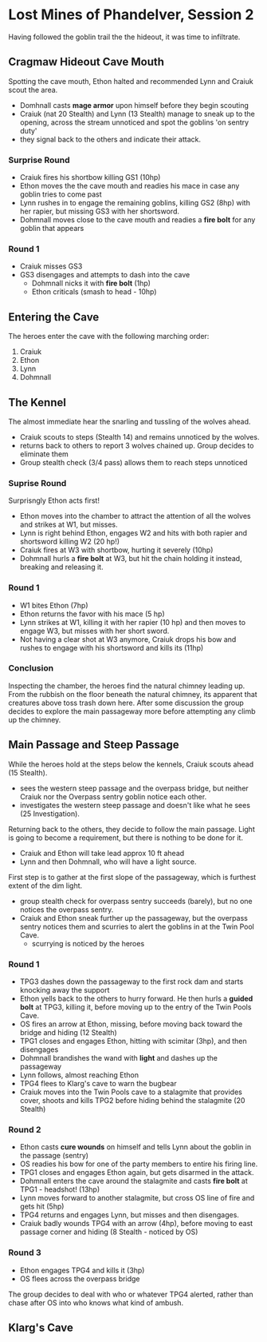 # Lost Mines of Phandelver, Session 2

Having followed the goblin trail the the hideout, it was time to infiltrate.

## Cragmaw Hideout Cave Mouth

Spotting the cave mouth, Ethon halted and recommended Lynn and Craiuk scout the area.

- Domhnall casts **mage armor** upon himself before they begin scouting
- Craiuk (nat 20 Stealth) and Lynn (13 Stealth) manage to sneak up to the opening, across the stream unnoticed and spot the goblins 'on sentry duty'
- they signal back to the others and indicate their attack.

### Surprise Round

- Craiuk fires his shortbow killing GS1 (10hp)
- Ethon moves the the cave mouth and readies his mace in case any goblin tries to come past
- Lynn rushes in to engage the remaining goblins, killing GS2 (8hp) with her rapier, but missing GS3 with her shortsword.
- Dohmnall moves close to the cave mouth and readies a **fire bolt** for any goblin that appears

### Round 1

- Craiuk misses GS3
- GS3 disengages and attempts to dash into the cave
	- Dohmnall nicks it with **fire bolt** (1hp)
	- Ethon criticals (smash to head - 10hp)

## Entering the Cave

The heroes enter the cave with the following marching order:

1. Craiuk
2. Ethon
3. Lynn
4. Dohmnall

## The Kennel

The almost immediate hear the snarling and tussling of the wolves ahead. 

- Craiuk scouts to steps (Stealth 14) and remains unnoticed by the wolves.
- returns back to others to report 3 wolves chained up. Group decides to eliminate them
- Group stealth check (3/4 pass) allows them to reach steps unnoticed

### Suprise Round
Surprisngly Ethon acts first!

- Ethon moves into the chamber to attract the attention of all the wolves and strikes at W1, but misses.
- Lynn is right behind Ethon, engages W2 and hits with both rapier and shortsword killing W2 (20 hp!)
- Craiuk fires at W3 with shortbow, hurting it severely (10hp)
- Dohmnall hurls a **fire bolt** at W3, but hit the chain holding it instead, breaking and releasing it.

### Round 1

- W1 bites Ethon (7hp)
- Ethon returns the favor with his mace (5 hp)
- Lynn strikes at W1, killing it with her rapier (10 hp) and then moves to engage W3, but misses with her short sword.
- Not having a clear shot at W3 anymore, Craiuk drops his bow and rushes to engage with his shortsword and kills its (11hp)

### Conclusion

Inspecting the chamber, the heroes find the natural chimney leading up. From the rubbish on the floor beneath the natural chimney, its apparent that creatures above toss trash down here. After some discussion the group decides to explore the main passageway more before attempting any climb up the chimney.

## Main Passage and Steep Passage

While the heroes hold at the steps below the kennels, Craiuk scouts ahead (15 Stealth).

- sees the western steep passage and the overpass bridge, but neither Craiuk nor the Overpass sentry goblin notice each other.
- investigates the western steep passage and doesn't like what he sees (25 Investigation).

Returning back to the others, they decide to follow the main passage. Light is going to become a requirement, but there is nothing to be done for it.

- Craiuk and Ethon will take lead approx 10 ft ahead
- Lynn and then Dohmnall, who will have a light source.

First step is to gather at the first slope of the passageway, which is furthest extent of the dim light.

- group stealth check for overpass sentry succeeds (barely), but no one notices the overpass sentry.
- Craiuk and Ethon sneak further up the passageway, but the overpass sentry notices them and scurries to alert the goblins in at the Twin Pool Cave.
	- scurrying is noticed by the heroes

### Round 1

- TPG3 dashes down the passageway to the first rock dam and starts knocking away the support
- Ethon yells back to the others to hurry forward. He then hurls a **guided bolt** at TPG3, killing it, before moving up to the entry of the Twin Pools Cave.
- OS fires an arrow at Ethon, missing, before moving back toward the bridge and hiding (12 Stealth)
- TPG1 closes and engages Ethon, hitting with scimitar (3hp), and then disengages
- Dohmnall brandishes the wand with **light** and dashes up the passageway
- Lynn follows, almost reaching Ethon
- TPG4 flees to Klarg's cave to warn the bugbear
- Craiuk moves into the Twin Pools cave to a stalagmite that provides cover, shoots and kills TPG2 before hiding behind the stalagmite (20 Stealth)

### Round 2

- Ethon casts **cure wounds** on himself and tells Lynn about the goblin in the passage (sentry)
- OS readies his bow for one of the party members to entire his firing line.
- TPG1 closes and engages Ethon again, but gets disarmed in the attack.
- Dohmnall enters the cave around the stalagmite and casts **fire bolt** at TPG1 - headshot! (13hp)
- Lynn moves forward to another stalagmite, but cross OS line of fire and gets hit (5hp)
- TPG4 returns and engages Lynn, but misses and then disengages.
- Craiuk badly wounds TPG4 with an arrow (4hp), before moving to east passage corner and hiding (8 Stealth - noticed by OS)

### Round 3

- Ethon engages TPG4 and kills it (3hp)
- OS flees across the overpass bridge

The group decides to deal with who or whatever TPG4 alerted, rather than chase after OS into who knows what kind of ambush.

## Klarg's Cave

